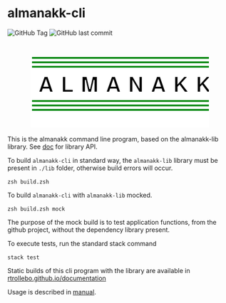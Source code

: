 # almanakk-cli

![GitHub Tag](https://img.shields.io/github/v/tag/rtrollebo/almanakk-cli)
![GitHub last commit](https://img.shields.io/github/last-commit/rtrollebo/almanakk-cli)

<br/>
<p align="center">
  <img src="assets/almanakk.svg" alt="almanakk log"/>
</p>

This is the almanakk command line program, based on the almanakk-lib library. See [doc](doc/index.html) for library API. 

To build `almanakk-cli` in standard way, the `almanakk-lib` library must be present in `./lib` folder, otherwise build errors will occur. 

    zsh build.zsh

To build `almanakk-cli` with `almanakk-lib` mocked.

    zsh build.zsh mock

The purpose of the mock build is to test application functions, from the github project, without the dependency library present. 

To execute tests, run the standard stack command

    stack test

Static builds of this cli program with the library are available in [rtrollebo.github.io/documentation](https://rtrollebo.github.io/documentation/)

Usage is described in [manual](manual.md). 